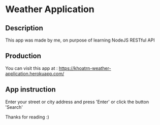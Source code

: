 # Weather Application

## Description

This app was made by me, on purpose of learning NodeJS RESTful API

## Production

You can visit this app at : https://khoatrn-weather-application.herokuapp.com/

## App instruction 

Enter your street or city address and press 'Enter' or click the button 'Search'

Thanks for reading :)

